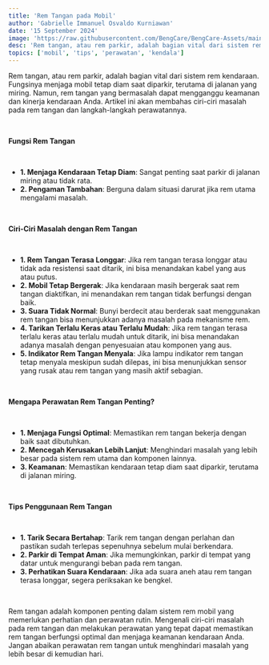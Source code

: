 ```yaml
---
title: 'Rem Tangan pada Mobil'
author: 'Gabrielle Immanuel Osvaldo Kurniawan'
date: '15 September 2024'
image: 'https://raw.githubusercontent.com/BengCare/BengCare-Assets/main/articles/6/Handrem.png'
desc: 'Rem tangan, atau rem parkir, adalah bagian vital dari sistem rem kendaraan. Fungsinya menjaga mobil tetap diam saat diparkir, terutama di jalanan yang miring. Namun, rem tangan yang bermasalah dapat mengganggu keamanan dan kinerja kendaraan Anda. Artikel ini akan membahas ciri-ciri masalah pada rem tangan dan langkah-langkah perawatannya.'
topics: ['mobil', 'tips', 'perawatan', 'kendala']
---
```


Rem tangan, atau rem parkir, adalah bagian vital dari sistem rem kendaraan. Fungsinya menjaga mobil tetap diam saat diparkir, terutama di jalanan yang miring. Namun, rem tangan yang bermasalah dapat mengganggu keamanan dan kinerja kendaraan Anda. Artikel ini akan membahas ciri-ciri masalah pada rem tangan dan langkah-langkah perawatannya.

&nbsp;&nbsp;

**Fungsi Rem Tangan**

&nbsp;&nbsp;

- **1. Menjaga Kendaraan Tetap Diam**: Sangat penting saat parkir di jalanan miring atau tidak rata.
- **2. Pengaman Tambahan**: Berguna dalam situasi darurat jika rem utama mengalami masalah.

&nbsp;&nbsp;

**Ciri-Ciri Masalah dengan Rem Tangan**

&nbsp;&nbsp;

- **1. Rem Tangan Terasa Longgar**: Jika rem tangan terasa longgar atau tidak ada resistensi saat ditarik, ini bisa menandakan kabel yang aus atau putus.
- **2. Mobil Tetap Bergerak**: Jika kendaraan masih bergerak saat rem tangan diaktifkan, ini menandakan rem tangan tidak berfungsi dengan baik.
- **3. Suara Tidak Normal**: Bunyi berdecit atau berderak saat menggunakan rem tangan bisa menunjukkan adanya masalah pada mekanisme rem.
- **4. Tarikan Terlalu Keras atau Terlalu Mudah**: Jika rem tangan terasa terlalu keras atau terlalu mudah untuk ditarik, ini bisa menandakan adanya masalah dengan penyesuaian atau komponen yang aus.
- **5. Indikator Rem Tangan Menyala**: Jika lampu indikator rem tangan tetap menyala meskipun sudah dilepas, ini bisa menunjukkan sensor yang rusak atau rem tangan yang masih aktif sebagian.

&nbsp;&nbsp;

**Mengapa Perawatan Rem Tangan Penting?**

&nbsp;&nbsp;

- **1. Menjaga Fungsi Optimal**: Memastikan rem tangan bekerja dengan baik saat dibutuhkan.
- **2. Mencegah Kerusakan Lebih Lanjut**: Menghindari masalah yang lebih besar pada sistem rem utama dan komponen lainnya.
- **3. Keamanan**: Memastikan kendaraan tetap diam saat diparkir, terutama di jalanan miring.

&nbsp;&nbsp;

**Tips Penggunaan Rem Tangan**

&nbsp;&nbsp;

- **1. Tarik Secara Bertahap**: Tarik rem tangan dengan perlahan dan pastikan sudah terlepas sepenuhnya sebelum mulai berkendara.
- **2. Parkir di Tempat Aman**: Jika memungkinkan, parkir di tempat yang datar untuk mengurangi beban pada rem tangan.
- **3. Perhatikan Suara Kendaraan**: Jika ada suara aneh atau rem tangan terasa longgar, segera periksakan ke bengkel.

&nbsp;&nbsp;

Rem tangan adalah komponen penting dalam sistem rem mobil yang memerlukan perhatian dan perawatan rutin. Mengenali ciri-ciri masalah pada rem tangan dan melakukan perawatan yang tepat dapat memastikan rem tangan berfungsi optimal dan menjaga keamanan kendaraan Anda. Jangan abaikan perawatan rem tangan untuk menghindari masalah yang lebih besar di kemudian hari.
